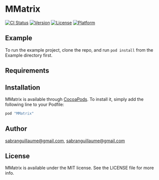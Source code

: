 # MMatrix

[![CI Status](http://img.shields.io/travis/sabranguillaume@gmail.com/MMatrix.svg?style=flat)](https://travis-ci.org/sabranguillaume@gmail.com/MMatrix)
[![Version](https://img.shields.io/cocoapods/v/MMatrix.svg?style=flat)](http://cocoapods.org/pods/MMatrix)
[![License](https://img.shields.io/cocoapods/l/MMatrix.svg?style=flat)](http://cocoapods.org/pods/MMatrix)
[![Platform](https://img.shields.io/cocoapods/p/MMatrix.svg?style=flat)](http://cocoapods.org/pods/MMatrix)

## Example

To run the example project, clone the repo, and run `pod install` from the Example directory first.

## Requirements

## Installation

MMatrix is available through [CocoaPods](http://cocoapods.org). To install
it, simply add the following line to your Podfile:

```ruby
pod "MMatrix"
```

## Author

sabranguillaume@gmail.com, sabranguillaume@gmail.com

## License

MMatrix is available under the MIT license. See the LICENSE file for more info.
